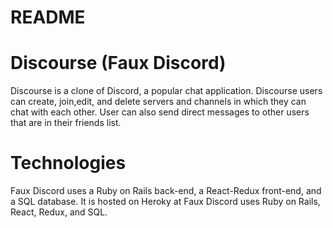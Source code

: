 # README

# Discourse (Faux Discord)
 Discourse is a clone of Discord, a popular chat application. Discourse users can create, join,edit, and delete servers and channels in which they can chat with each other. User can also send direct messages to other users that are in their friends list.

# Technologies
Faux Discord uses a Ruby on Rails back-end, a React-Redux front-end, and a SQL database. It is hosted on Heroky at 
Faux Discord uses Ruby on Rails, React, Redux, and SQL.  
